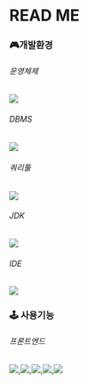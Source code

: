 # READ ME

### 🎮개발환경
###### 운영체제
<img src="https://img.shields.io/badge/Windows-0078D6?style=flat-square&logo=Windows&logoColor=white"/>

###### DBMS
<img src="https://img.shields.io/badge/MySQL 8.0.29-4479A1?style=flat-square&logo=MySQL&logoColor=white"/>

###### 쿼리툴
<img src="https://img.shields.io/badge/DBeaver 22.1.2-000000?style=flat-square&logo=Color="/>


###### JDK

<img src="https://img.shields.io/badge/JDK 11.0.15-007396?style=flat-square&logo=java&logoColor=white">

###### IDE

<img src="https://img.shields.io/badge/sts4 _4.15.3-83B81A?style=flat-square&logo=Color="/>

### 🕹 사용기능


###### 프론트엔드

<img src="https://img.shields.io/badge/jQuery 3.6.0-0769AD?style=flat-square&logo=jQuery&logoColor=white">,<img src="https://img.shields.io/badge/Thymeleaf 3.0.15-005F0F?style=flat-square&logo=Thymeleaf&logoColor=white">,<img src="https://img.shields.io/badge/Bootstrap  5.1.3-7952B3?style=flat-square&logo=Bootstrap&logoColor=white">,<img src="https://img.shields.io/badge/MediaQuery-F7901E?style=flat-square&logo=Color="/>,<img src="https://img.shields.io/badge/Ajax-40AEF0?style=flat-square&logo=Color="/>

